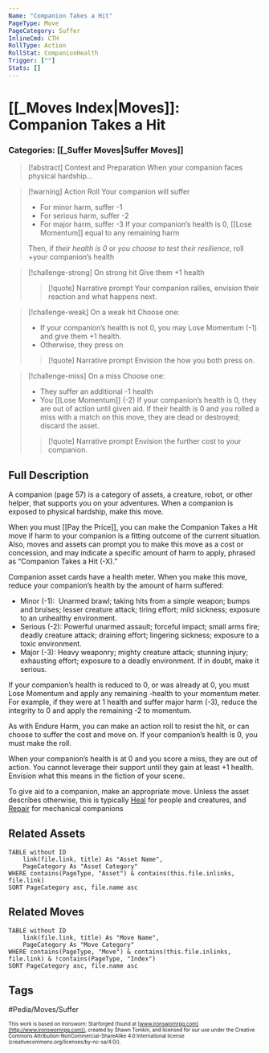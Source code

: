 ```yaml
---
Name: "Companion Takes a Hit"
PageType: Move
PageCategory: Suffer
InlineCmd: CTH
RollType: Action
RollStat: CompanionHealth
Trigger: [""] 
Stats: []
---
```

# [[_Moves Index|Moves]]: Companion Takes a Hit
### Categories: [[_Suffer Moves|Suffer Moves]]
>[!abstract]  Context and Preparation
>When your companion faces physical hardship...

> [!warning] Action Roll
> Your companion will suffer
>- For minor harm, suffer -1
>- For serious harm, suffer -2
>- For major harm, suffer -3
> If your companion’s health is 0, [[Lose Momentum]] equal to any remaining harm
> 
> Then, if *their health is 0* or *you choose to test their resilience*, roll +your companion’s health

> [!challenge-strong] On strong hit
> Give them +1 health
> > [!quote] Narrative prompt
> > Your companion rallies, envision their reaction and what happens next.

> [!challenge-weak] On a weak hit
> Choose one:
>- If your companion’s health is not 0, you may Lose Momentum (-1) and give them +1 health.
>- Otherwise, they press on
> > [!quote] Narrative prompt
> > Envision the how you both press on.

> [!challenge-miss] On a miss
> Choose one:
>- They suffer an additional -1 health
>- You [[Lose Momentum]] (-2)
>If your companion’s health is 0, they are out of action until given aid. 
>If their health is 0 and you rolled a miss with a match on this move, they are dead or destroyed; discard the asset.
> > [!quote] Narrative prompt
> > Envision the further cost to your companion.

## Full Description
A companion (page 57) is a category of assets, a creature, robot, or other helper, that supports you on your adventures. When a companion is exposed to physical hardship, make this move. 

When you must [[Pay the Price]], you can make the Companion Takes a Hit move if harm to your companion is a fitting outcome of the current situation. Also, moves and assets can prompt you to make this move as a cost or concession, and may indicate a specific amount of harm to apply, phrased as “Companion Takes a Hit (-X).” 

Companion asset cards have a health meter. When you make this move, reduce your companion’s health by the amount of harm suffered: 
- Minor (-1):  Unarmed brawl; taking hits from a simple weapon; bumps and bruises; lesser creature attack; tiring effort; mild sickness; exposure to an unhealthy environment.
- Serious (-2): Powerful unarmed assault; forceful impact; small arms fire; deadly creature attack; draining effort; lingering sickness; exposure to a toxic environment.
- Major (-3): Heavy weaponry; mighty creature attack; stunning injury; exhausting effort; exposure to a deadly environment.
If in doubt, make it serious. 

If your companion’s health is reduced to 0, or was already at 0, you must Lose Momentum and apply any remaining -health to your momentum meter. For example, if they were at 1 health and suffer major harm (-3), reduce the integrity to 0 and apply the remaining -2 to momentum. 

As with Endure Harm, you can make an action roll to resist the hit, or can choose to suffer the cost and move on. If your companion’s health is 0, you must make the roll. 

When your companion’s health is at 0 and you score a miss, they are out of action. You cannot leverage their support until they gain at least +1 health. Envision what this means in the fiction of your scene. 

To give aid to a companion, make an appropriate move. Unless the asset describes otherwise, this is typically [Heal](z_Obsi-Forge-Apedia/Moves/Recover/Heal.md) for people and creatures, and [Repair](z_Obsi-Forge-Apedia/Moves/Recover/Repair.md) for mechanical companions

## Related Assets
```dataview
TABLE without ID
	link(file.link, title) As "Asset Name",
	PageCategory As "Asset Category"
WHERE contains(PageType, "Asset") & contains(this.file.inlinks, file.link)
SORT PageCategory asc, file.name asc
```

## Related Moves
```dataview
TABLE without ID
	link(file.link, title) As "Move Name",
	PageCategory As "Move Category"
WHERE contains(PageType, "Move") & contains(this.file.inlinks, file.link) & !contains(PageType, "Index")
SORT PageCategory asc, file.name asc
```

## Tags

#Pedia/Moves/Suffer 

<font size=-2>This work is based on Ironsworn: Starforged (found at [www.ironswornrpg.com](http://www.ironswornrpg.com)), created by Shawn Tomkin, and licensed for our use under the Creative Commons Attribution-NonCommercial-ShareAlike 4.0 International license  (creativecommons.org/licenses/by-nc-sa/4.0/).</font>